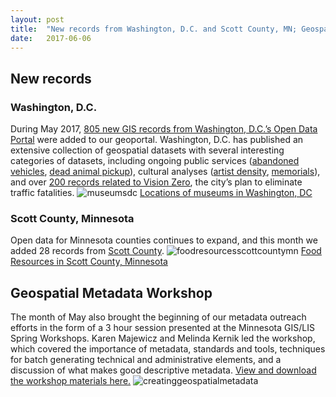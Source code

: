 ```yaml
---
layout: post
title:  "New records from Washington, D.C. and Scott County, MN; Geospatial Metadata Workshop materials"
date:   2017-06-06
---
```


## New records
### Washington, D.C.
During May 2017, [805 new GIS records from Washington, D.C.’s Open Data Portal](https://geo.btaa.org/?f%5Bdct_isPartOf_sm%5D%5B%5D=District+of+Columbia+Open+Data&search_field=all_fields) were added to our geoportal.  Washington, D.C. has published an extensive collection of geospatial datasets with several interesting categories of datasets, including ongoing public services ([abandoned vehicles](https://geo.btaa.org/catalog/485134cd-0a52-46b2-97c3-bf86cb60423d), [dead animal pickup](https://geo.btaa.org/catalog/b7d03a63-e7a2-4185-9141-9f68ef070ee3)), cultural analyses ([artist density](https://geo.btaa.org/catalog/e829c8d2-8362-446c-b04f-32e83eaee98e), [memorials](https://geo.btaa.org/catalog/15673154-69f9-4410-9d64-d741c27a771d)), and over [200 records related to Vision Zero](https://geo.btaa.org/?f%5Bdc_subject_sm%5D%5B%5D=Vision+Zero&search_field=all_fields), the city’s plan to eliminate traffic fatalities.
![museumsdc](https://cloud.githubusercontent.com/assets/2367677/26604756/f1aae3f6-4550-11e7-8ce0-0d6ecc86c1ce.png)
[Locations of museums in Washington, DC](https://geo.btaa.org/catalog/bf7b4b72-27e8-4d17-8fec-76a6078a32d8)

### Scott County, Minnesota
Open data for Minnesota counties continues to expand, and this month we added 28 records from [Scott County](https://geo.btaa.org/?f%5Bdct_isPartOf_sm%5D%5B%5D=Scott+County+Open+Data&search_field=all_fields).
![foodresourcesscottcountymn](https://cloud.githubusercontent.com/assets/2367677/26605047/14528d36-4552-11e7-8610-2b0d041f20e5.png)
[Food Resources in Scott County, Minnesota](https://geo.btaa.org/catalog/1e7f9235-b8e2-4539-bc26-574c96d2b5de)

## Geospatial Metadata Workshop
The month of May also brought the beginning of our metadata outreach efforts in the form of a 3 hour session presented at the Minnesota GIS/LIS Spring Workshops.  Karen Majewicz and Melinda Kernik led the workshop, which covered the importance of metadata, standards and tools, techniques for batch generating technical and administrative elements, and a discussion of what makes good descriptive metadata. [View and download the workshop materials here.](https://drive.google.com/open?id=0Byl0jXcFUSJ-eDZTYzJsU1Uya1k)
![creatinggeospatialmetadata](https://cloud.githubusercontent.com/assets/2367677/26605222/cf0ffbc2-4552-11e7-9dff-f7c3745eeaca.png)

